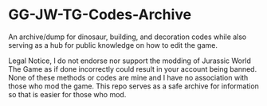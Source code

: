 # GG-JW-TG-Codes-Archive
An archive/dump for dinosaur, building, and decoration codes while also serving as a hub for public knowledge on how to edit the game. 

Legal Notice, I do not endorse nor support the modding of Jurassic World The Game as if done incorrectly could result in your account being banned. None of these methods or codes are mine and I have no association with those who mod the game. This repo serves as a safe archive for information so that is easier for those who mod.


